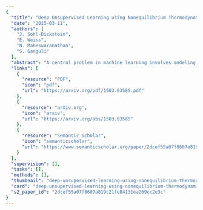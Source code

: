 ```yaml
---
{
  "title": "Deep Unsupervised Learning using Nonequilibrium Thermodynamics",
  "date": "2015-03-11",
  "authors": [
    "J. Sohl-Dickstein",
    "E. Weiss",
    "N. Maheswaranathan",
    "S. Ganguli"
  ],
  "abstract": "A central problem in machine learning involves modeling complex data-sets using highly flexible families of probability distributions in which learning, sampling, inference, and evaluation are still analytically or computationally tractable. Here, we develop an approach that simultaneously achieves both flexibility and tractability. The essential idea, inspired by non-equilibrium statistical physics, is to systematically and slowly destroy structure in a data distribution through an iterative forward diffusion process. We then learn a reverse diffusion process that restores structure in data, yielding a highly flexible and tractable generative model of the data. This approach allows us to rapidly learn, sample from, and evaluate probabilities in deep generative models with thousands of layers or time steps, as well as to compute conditional and posterior probabilities under the learned model. We additionally release an open source reference implementation of the algorithm.",
  "links": [
    {
      "resource": "PDF",
      "icon": "pdf",
      "url": "https://arxiv.org/pdf/1503.03585.pdf"
    },
    {
      "resource": "arXiv.org",
      "icon": "arxiv",
      "url": "https://arxiv.org/abs/1503.03585"
    },
    {
      "resource": "Semantic Scholar",
      "icon": "semanticscholar",
      "url": "https://www.semanticscholar.org/paper/2dcef55a07f8607a819c21fe84131ea269cc2e3c"
    }
  ],
  "supervision": [],
  "tasks": [],
  "methods": [],
  "thumbnail": "deep-unsupervised-learning-using-nonequilibrium-thermodynamics-thumb.jpg",
  "card": "deep-unsupervised-learning-using-nonequilibrium-thermodynamics-card.jpg",
  "s2_paper_id": "2dcef55a07f8607a819c21fe84131ea269cc2e3c"
}
---
```


